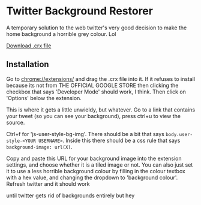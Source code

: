 # Twitter Background Restorer

A temporary solution to the web twitter's very good decision to make the home background a horrible grey colour. Lol

[Download .crx file](https://github.com/Autophagy/twitter-bg-restorer/blob/master/twitter-bg-restorer.crx?raw=true)

## Installation

Go to [chrome://extensions/](chrome://extensions/) and drag the .crx file into it. If it refuses to install because its not from THE OFFICIAL GOOGLE STORE then clicking the checkbox that says 'Developer Mode' should work, I think.  Then click on 'Options' below the extension.

This is where it gets a little unwieldy, but whatever. Go to a link that contains your tweet (so you can see your background), press ctrl+u to view the source.

Ctrl+f for 'js-user-style-bg-img'. There should be a bit that says `body.user-style-<YOUR USERNAME>`. Inside this there should be a css rule that says `background-image: url(X)`.

Copy and paste this URL for your background image into the extension settings, and choose whether it is a tiled image or not. You can also just set it to use a less horrible background colour by filling in the colour textbox with a hex value, and changing the dropdown to 'background colour'. Refresh twitter and it should work

until twitter gets rid of backgrounds entirely but hey
